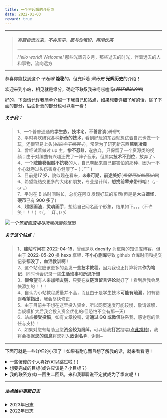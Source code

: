```yaml
---
title: 一个不起眼的介绍页
date: 2022-01-03
reward: true
---
```


---

> #### _**有朋自远方来，不亦乐乎，愿与你相识，得闲饮茶**_
>
> ---
>
> _Hello world! Welcome!_
> 那些光辉的岁月，那些逝去的时光，伴着远去的人和事物，流向远方

---

恭喜你能找到这个 ~~_不起眼_~~ **隐秘**的，但充斥着 ~~_黑历史_~~ **光辉历史**的介绍！

欢迎来到小站，相见就是缘分，确定不联系我来唠唠嗑吗(~~_超好相处的哟_~~)

好的，下面请允许我简单介绍一下我自己和站点，如果想要详细了解的话，除了下面的部分，后面折叠的部分也可以看一看！

##### **关于我：**

<div class="info">

> 1、一个普普通通的**学生族**，**技术宅**，**不善言谈**(~~_确信!!_~~)  
> 2、平时喜欢研究各种**新奇的技术**，看到好玩的东西就想试着自己也做一个玩，还很容易上头(~~_说这个干嘛啊！_~~)，常常为了研究新东西**熬到凌晨**  
> 3、曾经试着做过 up 主，**惨不忍睹**，遂放弃，只保留了一个资源类的视频；由于对编曲有兴趣还做了一阵子音乐，但属实**技术不到位**，放弃了~  
> 4、一个**贼能卷但贼不抗卷**的人，自己卷起来自己都害怕的那种，因为一不小心就卷过头伤害身心健康了~ (；′⌒`)  
> 5、目前是**17 岁**，貌似现在看来，**未来可期**，**前途美好**(~~_希望可以如愿以偿_~~)  
> 6、希望能结交更多的大佬和朋友，专业是计科，**想找前辈来带带咱**！ (｡･ω･｡)  
> 7、平时在 B 站时间贼长，总能在阿 B 发现好玩的东西(但是是**大白嫖怪**，**硬币**已有 **900 多**了)  
> 8、**超级画渣**，**灵魂画手**，想给自己网名画个形象，结果如下。。。(不许笑！！！) ヾ(｡｀ Д´｡)ﾉ彡

</div>

![](https://jsd.cky.codes/gh/ShengQiBaoZao/Image/user.png)_一个笨蛋画渣竭尽所能所画的怪图_

##### **关于这个站点：**

<div class="success">

> 1、**建站时间在 2022-04-15**，曾经是以 **docsify** 为框架的知识库博客，但由于 **2022-05-20** 换 **hexo** 框架，**不小心删库**导致 github 仓库时间和提交记录**都没了**，**血泪教训啊！**  
> 2、这个站点应该更多的会发一些**技术教程**，因为我也正打算将其**作为笔记**，同时也会记录一些**生活琐事**和**所思所想**  
> 3、**很希望**有人来**加咱友链**，只要在**友链页留言评论**就好了！看到后我会尽快添加的！！！  
> 4、自认为小站教程质量并不高，而且由于是学生技术**可能有疏漏**，如有错误**希望指出**，我会尽快修正  
> 5、由于目前并不想在这里投入资金，所以网页速度可能较慢，敬请谅解，当规模扩大后我会投入资金优化的(但恐怕不会有那一天)  
> 6、站点**接受投稿**，如有文章投稿，请**通过 QQ 或微信**联系我，感谢您的信任与支持！  
> 7、如果对您有帮助且您**资金较为阔绰**，可以给我**打赏**投喂([点此跳转](../donate))，我将会根据**您的信息**将您列入**致谢名单**，谢谢~

</div>

---

下面可就是一些详细的小项了！如果有耐心而且想了解我的话，就来看看吧！

<details><summary>一些傻傻的个人喜好(可以跳过啦！)</summary>

<p>

<div class="warning">

> **爱好**：[ACGN](https://baike.baidu.com/item/ACGN)、科幻、开源、一切与计算机相关的有趣的东西、摸鱼  
> **喜欢**：纸片人、各种代码(贴不到纸片人，和代码贴贴!!)、忧郁小文案、哲学、好吃的  
> **讨厌**：肥肉、人多拥挤的地方、大热天  
> **运动**：好像没啥擅长的，羽毛球??跳绳??(因为本死宅也不会啥别的运动了吧……)  
> **目标**：后端工程师 || 游戏开发者 || 人民教师 || 算法岗位  
> **梦想**：考研、独立游戏制作人、大厂员工  
> **音乐**：听的很杂，喜欢的都会收藏!!偏爱电音(因为编曲学做过)、日系(感觉更喜欢听)、Vsinger(别问，问就是又是日系又是纸片人的，赛高!!)

</div>

</p>

</details>

<details><summary>想要完成的目标(或许应该是？小目标？)</summary>

<p>

<div class="danger">

> ---技术大纲规划---
>
> - [x] 搭建一个属于自己的个人博客(写这条的时候已经完成啦，~~凑数的~~)
> - [x] 熟练 github 与 git 的使用，发掘喜欢的项目和仓库并学习
> - [ ] 做出自己的开源项目并维护
> - [ ] 浅要学习几门编程语言
> - [ ] 浅要了解一些前端知识
> - [ ] 顺利深入学习 C++，走 C++方向
> - [x] 学习 GCC 编译器、Clang 编译器和 Cmake 构建项目
> - [ ] 学习 C++ Qt
> - [ ] 学习 OpenGL
> - [ ] 学习 Golang
> - [ ] 学习嵌入式
> - [ ] 学习数据库语言，如 MySQL
> - [ ] 学习 Linux 命令
> - [ ] 配置自己的 ArchLinux
>
> ---书籍学习规划---
>
> - [x] 《C Primer Plus》
> - [ ] 《C 与指针》
> - [ ] 《C 专家编程》
> - [ ] 《C++ Primer》
> - [ ] 《Effective C++》
> - [ ] 《STL 源码剖析》
> - [ ] 《深入浅出程序设计竞赛-基础篇》
> - [ ] 《数据结构与算法分析-C 语言描述》
> - [ ] 《深入浅出程序设计竞赛-进阶篇》
> - [ ] 《鸟哥的 Linux 私房菜》
> - [ ] 《Qt 6 开发及实例》
> - [ ] 《算法设计与分析基础》
> - [ ] 《数据库系统概念》
> - [ ] 《操作系统导论》
> - [ ] 《计算机组成与设计硬件/软件接口》
> - [ ] 《计算机网络：自顶向下方法》
> - [ ] 《深入理解计算机系统》
> - [ ] 《Linux 高性能服务器编程》
> - [ ] 《MySQL 必知必会》
> - [ ] 《高性能 MySQL》
> - [ ] 《Redis 设计与实现》
> - [ ] 《大话设计模式》
>
> ---长期目标规划---
>
> - [ ] 洛谷算法通过 200+
> - [ ] CSP-S 竞赛拿到省奖(~~白日做梦~~)
> - [ ] 高中拿到 NCRE 三级证书
> - [ ] 高中拿到 NCRE 四级证书
> - [ ] 软考中/高级证书(~~看能力考~~)
> - [ ] CCF-CSP 认证
> - [ ] PAT 认证
> - [ ] 蓝桥杯
> - [ ] 天梯赛
> - [ ] 英语四级
> - [ ] 英语六级
> - [ ] 顺利备考，考研上岸(~~更加白日做梦!!但希望美梦成真!!~~)
> - [x] 希望能遇到更多的知己，能陪我一路同行什么的，怕是人生最大的财富了!!
> - [ ] 希望自己体育能好

</div>

</p>

</details>

<details><summary>我的联系方式(一回生二回熟，来和我聊聊说不定就成为了挚友呢！)</summary>

<p>

<div class="yellow">

> 虽然侧边栏有我的联系方式了，但这里也放一份吧！  
> **微信**：[lty1099501402](https://jsd.cky.codes/gh/ShengQiBaoZao/Image/wechat.jpg)(可能会更正式一些，如果想认识认识建议加 QQ 哦)  
> **QQ**：[1099501402](https://jsd.cky.codes/gh/ShengQiBaoZao/Image/QQ.jpg)(好友位极大空缺，欢迎来聊聊！如果不想 QQ，也可以 B 站私信聊聊哦!!)  
> **E-mail**：[lty15376767691@gmail.com](mailto:lty15376767691@gmail.com)(可能看的更少，一般只用来注册账号和收验证码)  
> **github**：[https://github.com/ShengQiBaoZao](https://github.com/ShengQiBaoZao)(现在可能没啥好看的，但指不定将来就有了呢(~~_诶嘿_~~))  
> **网易云音乐**：[https://music.163.com/#/user/home?id=509242587](https://music.163.com/#/user/home?id=509242587)(虽然你会看到我曾经编曲的黑历史，但强烈不建议去听!!)  
> **bilibili**：[https://space.bilibili.com/347061710](https://space.bilibili.com/347061710)(B 站账号，可能会发一些视频，但大多数并不会有什么动静。但我在线频率很高哦，不想 QQ 认识的话，B 站私信聊聊也可以!!)

</div>

</p>

</details>

---

##### **_站点维护更新日志_**

<details><summary>2023年日志</summary>

<p>

<div class="danger">

> 01-13 | 将`Waline`和`Github Calendar`域名更换为站点域名下的二级域名  
> 01-12 | 更换背景图片  
> 01-01 | Hello，2023

</div>

</p>

</details>

<details><summary>2022年日志</summary>

<p>

<div class="info">

> **12-30** | 重新整理友链  
> **11-22** | CDN 由`cdn.jsdelivr.net`更换为`jsd.cky.codes`，图床更换为`github`+`jsdelivr`  
> **10-04** | 更新`Yun`版本至 1.10.9  
> **09-03** | 部署`Github Calendar`的自建 api 并投入使用  
> **08-21** | 更新`Yun`版本至 1.10.6  
> **08-06** | 站点被 Bing 必应搜索引擎收录  
> **08-04** | 关闭`LeanCloud Visitor`统计阅读量，莫名报错，原因未知  
> **07-26** | 更换回`cdn.jsdelivr`作为博客 CDN  
> **07-19** | 解决了`Vercel`的 CORS 跨域问题  
> **07-19** | 更新一言接口，调整节选片段的类型  
> **07-16** | 站点被 Google 谷歌搜索引擎收录  
> **07-16** | 将`sitemap`插件重新更换为官方插件，并添加主动推送插件  
> **07-12** | 成功申请欧盟`eu.org`域名，地址变更为`shengqibaozao.eu.org`  
> **07-12** | 简单更改了一下博客页面  
> **07-03** | 更改了自动生成`sitemap`的插件，使用友好地图替换官方插件  
> **07-02** | 添加`hexo-blog-encrypt`插件，实现私密密码文章  
> **07-02** | 添加`hexo-widget-tree`插件，实现树状文章菜单  
> **07-02** | 配置`Yun`引用标签颜色(success;warning;danger;info;gray;yellow)  
> **07-02** | 页脚添加`Moe Count`，并重写页脚，完成图标  
> **07-01** | 更改博客配色，更加统一协调。添加了`aplayer`播放器插件  
> **06-21** | 实现`Github Calendar`插件，显示开发记录，并使用 CSS 适配手机端  
> **06-19** | 使用`LeanCloud Visitor`代替`Waline`完成访客统计  
> **06-18** | 将博客的分类和标签重新规划  
> **06-17** | 莫名报了一堆错，最终排查原因是百度版本的`sitemap`插件，删除后修复  
> **06-17** | 将文章内图片类型的表格，使用`markdown`手动实现并替换  
> **06-16** | 创建本更新日志，此前记录根据`git`保存描述复现  
> **06-16** | 实现自动创建`Sidemap`功能  
> **06-09** | 创建`sitemap`，并提交 SEO  
> **06-08** | 使用`github action`实现持续集成功能  
> **06-08** | 由于`fastly.jsdelivr`也受到影响，CDN 更换为饿了么`npm.elemecdn.com`  
> **06-05** | 更新了版权许可  
> **06-04** | 更新了`Yun`版本，并添加了一些新功能并修复更新导致的配置项变动  
> **06-01** | 添加了 Live2D(PC 端)  
> **05-28** | 添加了大量友链，并完善"可爱的女孩子"页面  
> **05-25** | 在`Vercel`搭建`Waline`评论后端，并将`Waline`作为博客评论系统代替`Liveri`(广告问题)  
> **05-24** | 将博客部署托管在`Vercel`平台，地址变更为`shengqibaozao.eu.org`  
> **05-24** | 由于`jsdelivr`被注入攻击，CDN 由`cdn.jsdelivr`更换为`fastly.jsdelivr`  
> **05-24** | 正式将所有`docsify`的文档转为`hexo`格式，并更改使用了部分`Yun`主题特有的文档格式  
> **05-23** | 更换了图床，由`github`+`jsdelivr`更换为`SM.MS`图床  
> **05-21** | 修复了一些由于配置问题而产生的 bug  
> **05-20** | 正式更换`Hexo`框架，使用`Yun`主题，并投入运行(但误操作删库，导致 github 提交记录消失)  
> **05-18** | 准备更换框架为`Hexo`，并使用`Yun`主题，将文档从`docsify`搬运并调整格式至`Hexo`  
> **04-21** | 使用`jsdelivr`全球 CDN 加速博客  
> **04-17** | 试运行成功，部署于`github pages`并稳定运行，地址为`https://ShengQiBaoZao/shengqibaozao.github.io`  
> **04-15** | 创建`docsify`框架博客，进入试运行

</div>

</p>

</details>

